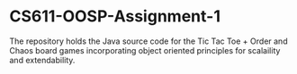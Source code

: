 # CS611-OOSP-Assignment-1

The repository holds the Java source code for the Tic Tac Toe + Order and Chaos board games incorporating object oriented principles for scalaility and extendability.
